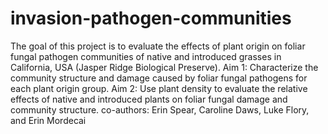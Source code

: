 # invasion-pathogen-communities
The goal of this project is to evaluate the effects of plant origin on foliar fungal pathogen communities of native and introduced grasses in California, USA (Jasper Ridge Biological Preserve). 
Aim 1: Characterize the community structure and damage caused by foliar fungal pathogens for each plant origin group. 
Aim 2: Use plant density to evaluate the relative effects of native and introduced plants on foliar fungal damage and community structure. 
co-authors: Erin Spear, Caroline Daws, Luke Flory, and Erin Mordecai
